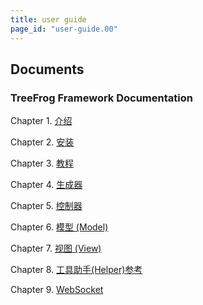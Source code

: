 ```yaml
---
title: user guide
page_id: "user-guide.00"
---
```


## Documents

### TreeFrog Framework Documentation

Chapter 1. [介绍](introduction/)

Chapter 2. [安装](install/)

Chapter 3. [教程](tutorial/)

Chapter 4. [生成器](generator/)

Chapter 5. [控制器](controller/)

Chapter 6. [模型 (Model)](model/)

Chapter 7. [视图 (View)](view/)

Chapter 8. [工具助手(Helper)参考](helper-reference/)

Chapter 9. [WebSocket](websocket/)
